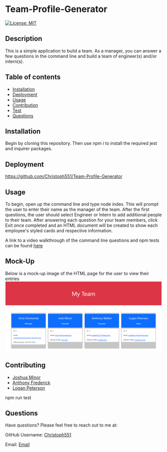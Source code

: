 # Team-Profile-Generator

  [![License: MIT](https://img.shields.io/badge/License-MIT-yellow.svg)](https://opensource.org/licenses/MIT)

## Description

This is a simple application to build a team. As a manager, you can answer a few questions in the command line and build a team of engineer(s) and/or intern(s).

## Table of contents

- [Installation](#Insallation)
- [Deployment](#Deployment)
- [Usage](#Usage)
- [Contribution](#Contributing)
- [Test](#Test)
- [Questions](#Questions)

## Installation

Begin by cloning this repository. Then use npm i to install the required jest and inquirer packages.

## Deployment

https://github.com/Christoph551/Team-Profile-Generator

## Usage

To begin, open up the command line and type node index. This will prompt the user to enter their name as the manager of the team. After the first questions, the user should select Engineer or Intern to add additional people to their team. After answering each question for your team members, click Exit once completed and an HTML document will be created to show each employee's styled cards and respective information.

A link to a video walkthrough of the command line questions and npm tests can be found [here](https://drive.google.com/file/d/1D4oMaAj_c30upR6MP6_DltQkQfmGqrau/view?usp=share_link)

## Mock-Up

Below is a mock-up image of the HTML page for the user to view their entries
![Mock-up Image](./Images/Team-Gen.png)

## Contributing

- [Joshua Minor](https://github.com/jminor90)
- [Anthony Frederick](https://github.com/AnthonyFrederick7)
- [Logan Peterson](https://github.com/codeDevLogan)

npm run test

## Questions

Have questions? Please feel free to reach out to me at:

GitHub Username: [Christoph551](https://github.com/Christoph551)

Email: [Email](mailto:christophersimmonds551@gmail.com)